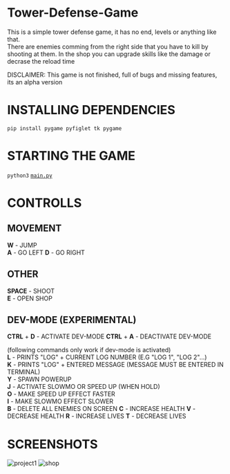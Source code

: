 # Tower-Defense-Game

This is a simple tower defense game, it has no end, levels or anything like that.  
There are enemies comming from the right side that you have to kill by shooting at them.
In the shop you can upgrade skills like the damage or decrase the reload time

DISCLAIMER: This game is not finished, full of bugs and missing features, its an alpha version  

# INSTALLING DEPENDENCIES
`pip install pygame pyfiglet tk pygame`

# STARTING THE GAME
`python3` [`main.py`](https://github.com/k1llerfr0g22/Tower-Defense-Game/blob/main/main.py)

# CONTROLLS

## MOVEMENT
**W** - JUMP  
**A** - GO LEFT
**D** - GO RIGHT

## OTHER 
**SPACE** - SHOOT  
**E** - OPEN SHOP

## DEV-MODE (EXPERIMENTAL)
**CTRL** + **D** - ACTIVATE DEV-MODE
**CTRL** + **A** - DEACTIVATE DEV-MODE

(following commands only work if dev-mode is activated)  
**L** - PRINTS "LOG" + CURRENT LOG NUMBER (E.G "LOG 1", "LOG 2"...)  
**K** - PRINTS "LOG" + ENTERED MESSAGE (MESSAGE MUST BE ENTERED IN TERMINAL)  
**Y** - SPAWN POWERUP  
**J** - ACTIVATE SLOWMO OR SPEED UP (WHEN HOLD)  
**O** - MAKE SPEED UP EFFECT FASTER  
**I** - MAKE SLOWMO EFFECT SLOWER  
**B** - DELETE ALL ENEMIES ON SCREEN
**C** - INCREASE HEALTH 
**V** - DECREASE HEALTH
**R** - INCREASE LIVES
**T** - DECREASE LIVES

# SCREENSHOTS
![project1](https://user-images.githubusercontent.com/56881372/179413822-50cbe36a-0fd5-4c16-8883-96e2be17ceb9.png)
![shop](https://user-images.githubusercontent.com/56881372/179413289-7be450f9-12a6-472f-a813-59dececb9196.png)
